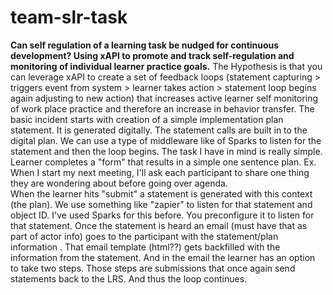 # team-slr-task
**Can self regulation of a learning task be nudged for continuous development?  Using xAPI to promote and track self-regulation and monitoring of individual learner practice goals.**
The Hypothesis is that you can leverage xAPI to create a set of feedback loops (statement capturing > triggers event from system > learner takes action > statement loop begins again adjusting to new action) that increases active learner self monitoring of work place practice and therefore an increase in behavior transfer.  The basic incident starts with creation of a simple implementation plan statement. It is generated digitally. The statement calls are built in to the digital plan. We can use a type of middleware like of Sparks to listen for the statement and then the loop begins.
The task I have in mind is really simple. Learner completes a "form" that results in a simple one sentence plan. Ex. When I start my next meeting, I'll ask each participant to share one thing they are wondering about before going over agenda.     
When the learner hits "submit" a statement is generated with this context (the plan). We use something like "zapier" to listen for that statement and object ID. I've used Sparks for this before. You preconfigure it to listen for that statement.  Once the statement is heard an email (must have that as part of actor info) goes to the participant with the statement/plan information . That email template (html??) gets backfilled with the information from the statement. And in the email the learner has an option to take two steps. Those steps are submissions that once again send statements back to the LRS. And thus the loop continues.
